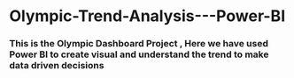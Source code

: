 # Olympic-Trend-Analysis---Power-BI
### This is the Olympic Dashboard Project , Here we have used Power BI to create visual and understand the trend to make data driven decisions

